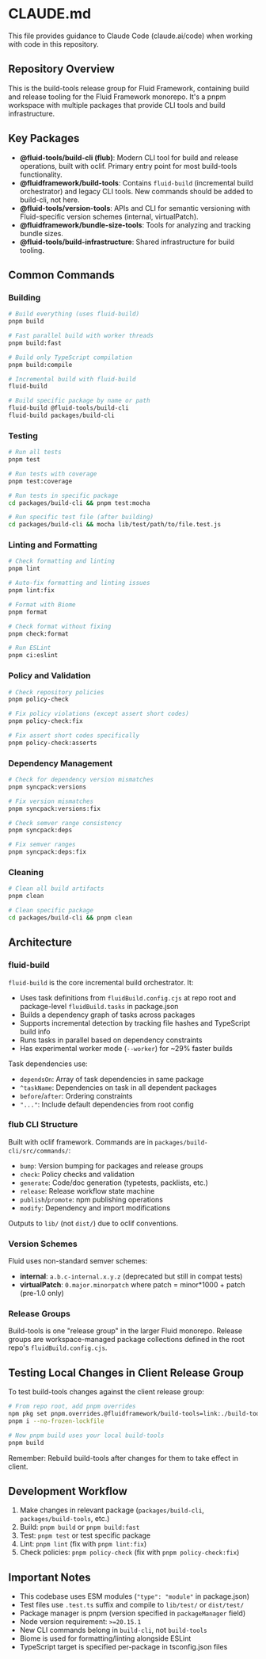 # CLAUDE.md

This file provides guidance to Claude Code (claude.ai/code) when working with code in this repository.

## Repository Overview

This is the build-tools release group for Fluid Framework, containing build and release tooling for the Fluid Framework monorepo. It's a pnpm workspace with multiple packages that provide CLI tools and build infrastructure.

## Key Packages

- **@fluid-tools/build-cli (flub)**: Modern CLI tool for build and release operations, built with oclif. Primary entry point for most build-tools functionality.
- **@fluidframework/build-tools**: Contains `fluid-build` (incremental build orchestrator) and legacy CLI tools. New commands should be added to build-cli, not here.
- **@fluid-tools/version-tools**: APIs and CLI for semantic versioning with Fluid-specific version schemes (internal, virtualPatch).
- **@fluidframework/bundle-size-tools**: Tools for analyzing and tracking bundle sizes.
- **@fluid-tools/build-infrastructure**: Shared infrastructure for build tooling.

## Common Commands

### Building

```bash
# Build everything (uses fluid-build)
pnpm build

# Fast parallel build with worker threads
pnpm build:fast

# Build only TypeScript compilation
pnpm build:compile

# Incremental build with fluid-build
fluid-build

# Build specific package by name or path
fluid-build @fluid-tools/build-cli
fluid-build packages/build-cli
```

### Testing

```bash
# Run all tests
pnpm test

# Run tests with coverage
pnpm test:coverage

# Run tests in specific package
cd packages/build-cli && pnpm test:mocha

# Run specific test file (after building)
cd packages/build-cli && mocha lib/test/path/to/file.test.js
```

### Linting and Formatting

```bash
# Check formatting and linting
pnpm lint

# Auto-fix formatting and linting issues
pnpm lint:fix

# Format with Biome
pnpm format

# Check format without fixing
pnpm check:format

# Run ESLint
pnpm ci:eslint
```

### Policy and Validation

```bash
# Check repository policies
pnpm policy-check

# Fix policy violations (except assert short codes)
pnpm policy-check:fix

# Fix assert short codes specifically
pnpm policy-check:asserts
```

### Dependency Management

```bash
# Check for dependency version mismatches
pnpm syncpack:versions

# Fix version mismatches
pnpm syncpack:versions:fix

# Check semver range consistency
pnpm syncpack:deps

# Fix semver ranges
pnpm syncpack:deps:fix
```

### Cleaning

```bash
# Clean all build artifacts
pnpm clean

# Clean specific package
cd packages/build-cli && pnpm clean
```

## Architecture

### fluid-build

`fluid-build` is the core incremental build orchestrator. It:
- Uses task definitions from `fluidBuild.config.cjs` at repo root and package-level `fluidBuild.tasks` in package.json
- Builds a dependency graph of tasks across packages
- Supports incremental detection by tracking file hashes and TypeScript build info
- Runs tasks in parallel based on dependency constraints
- Has experimental worker mode (`--worker`) for ~29% faster builds

Task dependencies use:
- `dependsOn`: Array of task dependencies in same package
- `^taskName`: Dependencies on task in all dependent packages
- `before`/`after`: Ordering constraints
- `"..."`: Include default dependencies from root config

### flub CLI Structure

Built with oclif framework. Commands are in `packages/build-cli/src/commands/`:
- `bump`: Version bumping for packages and release groups
- `check`: Policy checks and validation
- `generate`: Code/doc generation (typetests, packlists, etc.)
- `release`: Release workflow state machine
- `publish`/`promote`: npm publishing operations
- `modify`: Dependency and import modifications

Outputs to `lib/` (not `dist/`) due to oclif conventions.

### Version Schemes

Fluid uses non-standard semver schemes:
- **internal**: `a.b.c-internal.x.y.z` (deprecated but still in compat tests)
- **virtualPatch**: `0.major.minorpatch` where patch = minor*1000 + patch (pre-1.0 only)

### Release Groups

Build-tools is one "release group" in the larger Fluid monorepo. Release groups are workspace-managed package collections defined in the root repo's `fluidBuild.config.cjs`.

## Testing Local Changes in Client Release Group

To test build-tools changes against the client release group:

```bash
# From repo root, add pnpm overrides
npm pkg set pnpm.overrides.@fluidframework/build-tools=link:./build-tools/packages/build-tools pnpm.overrides.@fluid-tools/build-cli=link:./build-tools/packages/build-cli
pnpm i --no-frozen-lockfile

# Now pnpm build uses your local build-tools
pnpm build
```

Remember: Rebuild build-tools after changes for them to take effect in client.

## Development Workflow

1. Make changes in relevant package (`packages/build-cli`, `packages/build-tools`, etc.)
2. Build: `pnpm build` or `pnpm build:fast`
3. Test: `pnpm test` or test specific package
4. Lint: `pnpm lint` (fix with `pnpm lint:fix`)
5. Check policies: `pnpm policy-check` (fix with `pnpm policy-check:fix`)

## Important Notes

- This codebase uses ESM modules (`"type": "module"` in package.json)
- Test files use `.test.ts` suffix and compile to `lib/test/` or `dist/test/`
- Package manager is pnpm (version specified in `packageManager` field)
- Node version requirement: `>=20.15.1`
- New CLI commands belong in `build-cli`, not `build-tools`
- Biome is used for formatting/linting alongside ESLint
- TypeScript target is specified per-package in tsconfig.json files
